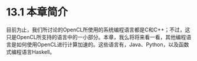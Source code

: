# 13.1 本章简介

目前为止，我们所讨论的OpenCL所使用的系统编程语言都是C和C++；不过，这只是OpenCL所支持的语言中的一小部分。本章，我么将将来看一看，其他编程语言是如何使用OpenCL进行计算加速的。这些语言有，Java、Python，以及函数式编程语言Haskell。